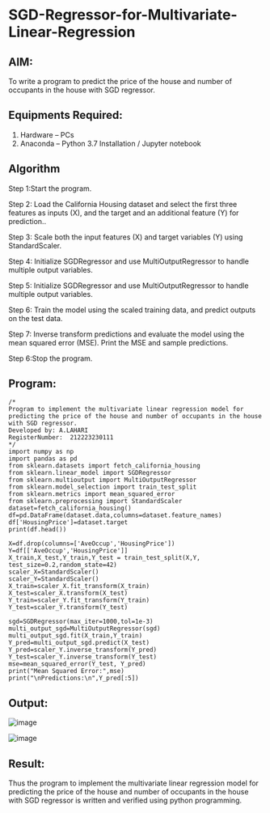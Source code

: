 # SGD-Regressor-for-Multivariate-Linear-Regression

## AIM:
To write a program to predict the price of the house and number of occupants in the house with SGD regressor.

## Equipments Required:

1. Hardware – PCs
2. Anaconda – Python 3.7 Installation / Jupyter notebook

## Algorithm

Step 1:Start the program.

Step 2: Load the California Housing dataset and select the first three features as inputs (X), and the target and an additional feature (Y) for prediction..

Step 3: Scale both the input features (X) and target variables (Y) using StandardScaler.

Step 4: Initialize SGDRegressor and use MultiOutputRegressor to handle multiple output variables.

Step 5: Initialize SGDRegressor and use MultiOutputRegressor to handle multiple output variables.

Step 6: Train the model using the scaled training data, and predict outputs on the test data.

Step 7: Inverse transform predictions and evaluate the model using the mean squared error (MSE). Print the MSE and sample predictions.

Step 6:Stop the program.

## Program:
```
/*
Program to implement the multivariate linear regression model for predicting the price of the house and number of occupants in the house with SGD regressor.
Developed by: A.LAHARI
RegisterNumber:  212223230111
*/
import numpy as np
import pandas as pd
from sklearn.datasets import fetch_california_housing
from sklearn.linear_model import SGDRegressor
from sklearn.multioutput import MultiOutputRegressor
from sklearn.model_selection import train_test_split
from sklearn.metrics import mean_squared_error
from sklearn.preprocessing import StandardScaler
dataset=fetch_california_housing()
df=pd.DataFrame(dataset.data,columns=dataset.feature_names)
df['HousingPrice']=dataset.target
print(df.head())

X=df.drop(columns=['AveOccup','HousingPrice'])
Y=df[['AveOccup','HousingPrice']]
X_train,X_test,Y_train,Y_test = train_test_split(X,Y, test_size=0.2,random_state=42)
scaler_X=StandardScaler()
scaler_Y=StandardScaler()
X_train=scaler_X.fit_transform(X_train)
X_test=scaler_X.transform(X_test)
Y_train=scaler_Y.fit_transform(Y_train)
Y_test=scaler_Y.transform(Y_test)

sgd=SGDRegressor(max_iter=1000,tol=1e-3)
multi_output_sgd=MultiOutputRegressor(sgd)
multi_output_sgd.fit(X_train,Y_train)
Y_pred=multi_output_sgd.predict(X_test)
Y_pred=scaler_Y.inverse_transform(Y_pred)
Y_test=scaler_Y.inverse_transform(Y_test)
mse=mean_squared_error(Y_test, Y_pred)
print("Mean Squared Error:",mse)
print("\nPredictions:\n",Y_pred[:5])

```

## Output:


![image](https://github.com/user-attachments/assets/9e548b76-c051-4c78-a6c9-ec533ac84afa)


![image](https://github.com/user-attachments/assets/d25d194e-e574-4238-be6a-f148c6cf2d00)



## Result:
Thus the program to implement the multivariate linear regression model for predicting the price of the house and number of occupants in the house with SGD regressor is written and verified using python programming.
